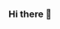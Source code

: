 ### Hi there 👋

<!--
**PyroJesse/PyroJesse** is a ✨ _special_ ✨ repository because its `README.md` (this file) appears on your GitHub profile.

Here are some ideas to get you started:

- 🔭 I’m studying at Fontys ICT.
- 🌱 I’m currently learning Media Design.
- 😄 Age: 18 years old.
-->
